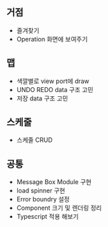 ## 거점
* 즐겨찾기
* Operation 화면에 보여주기

## 맵
* 색깔별로 view port에 draw
* UNDO REDO data 구조 고민
* 저장 data 구조 고민

## 스케줄
* 스케줄 CRUD

## 공통
* Message Box Module 구현
* load spinner 구현
* Error boundry 설정
* Component 크기 및 렌더링 정리
* Typescript 적용 해보기
